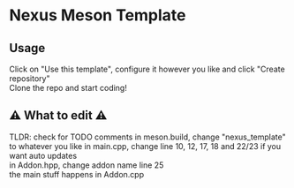 # Nexus Meson Template

## Usage
Click on "Use this template", configure it however you like and click "Create repository"  
Clone the repo and start coding!

## ⚠️ What to edit ⚠️
TLDR: check for TODO comments
in meson.build, change "nexus_template" to whatever you like
in main.cpp, change line 10, 12, 17, 18 and 22/23 if you want auto updates  
in Addon.hpp, change addon name line 25  
the main stuff happens in Addon.cpp